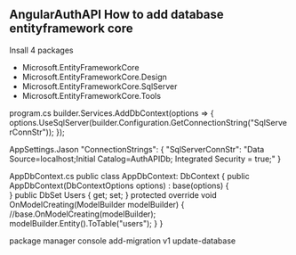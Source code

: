 AngularAuthAPI
How to add database entityframework core
-------------------------------------------------
Insall 4 packages
- Microsoft.EntityFrameworkCore
- Microsoft.EntityFrameworkCore.Design
- Microsoft.EntityFrameworkCore.SqlServer
- Microsoft.EntityFrameworkCore.Tools

program.cs
builder.Services.AddDbContext<AppDbContext>(options =>
{
    options.UseSqlServer(builder.Configuration.GetConnectionString("SqlServerConnStr"));
});

AppSettings.Jason
"ConnectionStrings": {
    "SqlServerConnStr": "Data Source=localhost;Initial Catalog=AuthAPIDb; Integrated Security = true;"
  }

AppDbContext.cs
public class AppDbContext: DbContext
    {
        public AppDbContext(DbContextOptions<AppDbContext> options) : base(options)
        {            
        }
        public DbSet<User> Users { get; set; }
        protected override void OnModelCreating(ModelBuilder modelBuilder)
        {
            //base.OnModelCreating(modelBuilder);
            modelBuilder.Entity<User>().ToTable("users");
        }
    }

package manager console
add-migration v1
update-database